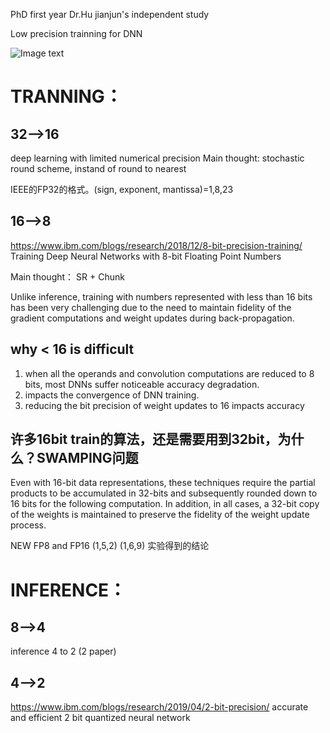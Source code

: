 PhD first year Dr.Hu jianjun's independent study

Low precision trainning for DNN

![Image text]()

# TRANNING：
## 32-->16 
deep learning with limited numerical precision 
Main thought:
stochastic round scheme, instand of round to nearest

IEEE的FP32的格式。(sign, exponent, mantissa)=1,8,23

## 16-->8 
https://www.ibm.com/blogs/research/2018/12/8-bit-precision-training/
Training Deep Neural Networks with 8-bit Floating Point Numbers

Main thought：
SR + Chunk

Unlike inference, training with numbers represented with less than 16 bits has been very challenging 
due to the need to maintain fidelity of the gradient computations and weight updates during back-propagation.

## why < 16 is difficult
1. when all the operands and convolution computations are reduced to 8 bits, most DNNs suffer noticeable accuracy degradation.
2. impacts the convergence of DNN training.
3. reducing the bit precision of weight updates to 16 impacts accuracy

## 许多16bit train的算法，还是需要用到32bit，为什么？SWAMPING问题
Even with 16-bit data representations, these techniques require the partial products to be accumulated
in 32-bits and subsequently rounded down to 16 bits for the following computation. In addition, in
all cases, a 32-bit copy of the weights is maintained to preserve the fidelity of the weight update
process.

NEW FP8 and FP16
(1,5,2) (1,6,9)         实验得到的结论




 

# INFERENCE：
## 8-->4 
inference 4 to 2 (2 paper)


## 4-->2 
https://www.ibm.com/blogs/research/2019/04/2-bit-precision/
accurate and efficient 2 bit quantized neural network

